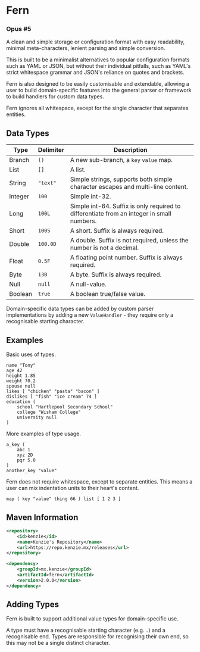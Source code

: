 Fern
=====

### Opus #5

A clean and simple storage or configuration format with easy readability, minimal meta-characters, lenient parsing and
simple conversion.

This is built to be a minimalist alternatives to popular configuration formats such as YAML or JSON, but without their
individual pitfalls, such as YAML's strict whitespace grammar and JSON's reliance on quotes and brackets.

Fern is also designed to be easily customisable and extendable, allowing a user to build domain-specific features into
the general parser or framework to build handlers for custom data types.

Fern ignores all whitespace, except for the single character that separates entities.

## Data Types

| Type    | Delimiter                              | Description                                                                               |
|---------|----------------------------------------|-------------------------------------------------------------------------------------------|
| Branch  | `()`                                   | A new sub-branch, a `key` `value` map.                                                    |
| List    | `[]`                                   | A list.                                                                                   |
| String  | `"text"`                               | Simple strings, supports both simple character escapes and multi-line content.            |
| Integer | `100`                                  | Simple int-32.                                                                            |
| Long    | `100L`                                 | Simple int-64. Suffix is only required to differentiate from an integer in small numbers. |
| Short   | `100S`                                 | A short. Suffix is always required.                                                       |
| Double  | `100.0D`                               | A double. Suffix is not required, unless the number is not a decimal.                     |
| Float   | `0.5F`                                 | A floating point number. Suffix is always required.                                       |
| Byte    | `13B`                                  | A byte. Suffix is always required.                                                        |
| Null    | `null`                                 | A null-value.                                                                             |
| Boolean | `true`                                 | A boolean true/false value.                                                               |

Domain-specific data types can be added by custom parser implementations by adding a new `ValueHandler` - they require
only a recognisable starting character.

## Examples

Basic uses of types.

```fern
name "Tony"
age 42    
height 1.85 
weight 70.2 
spouse null  
likes [ "chicken" "pasta" "bacon" ]
dislikes [ "fish" "ice cream" 74 ]
education (   
    school "Hartlepool Secondary School"
    college "Wisham College"
    university null
)

```

More examples of type usage.

```fern
a_key ( 
    abc 1 
    xyz 2D 
    pqr 5.0 
)
another_key "value" 
```

Fern does not require whitespace, except to separate entities. This means a user can mix indentation units to
their heart's content.

```fern
map ( key "value" thing 66 ) list [ 1 2 3 ]
```

## Maven Information
```xml
<repository>
    <id>kenzie</id>
    <name>Kenzie's Repository</name>
    <url>https://repo.kenzie.mx/releases</url>
</repository>
``` 

```xml
<dependency>
    <groupId>mx.kenzie</groupId>
    <artifactId>fern</artifactId>
    <version>2.0.0</version>
</dependency>
```

## Adding Types

Fern is built to support additional value types for domain-specific use.

A type must have a recognisable starting character (e.g. `.`) and a recognisable end.
Types are responsible for recognising their own end, so this may not be a single distinct character.




